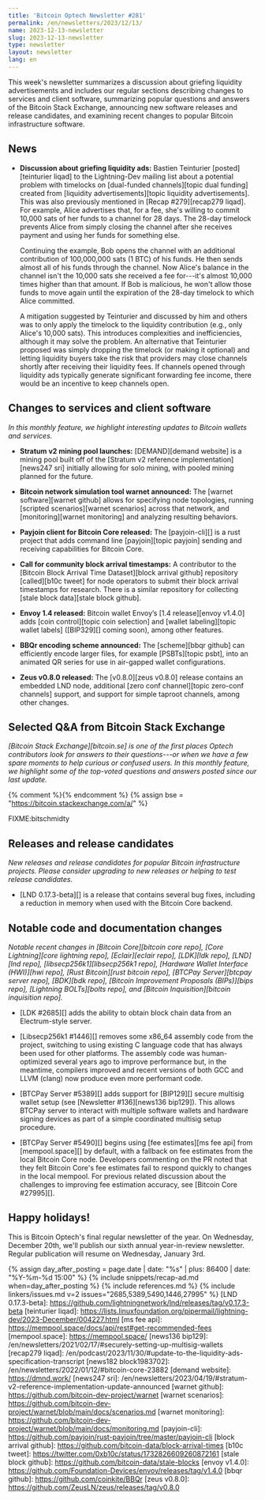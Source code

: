 ```yaml
---
title: 'Bitcoin Optech Newsletter #281'
permalink: /en/newsletters/2023/12/13/
name: 2023-12-13-newsletter
slug: 2023-12-13-newsletter
type: newsletter
layout: newsletter
lang: en
---
```

This week's newsletter summarizes a discussion about griefing liquidity
advertisements and includes our regular sections describing changes to
services and client software, summarizing popular questions and answers
of the Bitcoin Stack Exchange, announcing new software releases and
release candidates, and examining recent changes to popular Bitcoin
infrastructure software.

## News

- **Discussion about griefing liquidity ads:** Bastien Teinturier
  [posted][teinturier liqad] to the Lightning-Dev mailing list about a
  potential problem with timelocks on [dual-funded channels][topic dual
  funding] created from [liquidity advertisements][topic liquidity
  advertisements].  This was also previously mentioned in [Recap
  #279][recap279 liqad]. For example, Alice advertises that, for a fee, she's
  willing to commit 10,000 sats of her funds to a channel for 28 days.
  The 28-day timelock prevents Alice from simply closing the channel
  after she receives payment and using her funds for something else.

    Continuing the example, Bob opens the channel with an additional
    contribution of 100,000,000 sats (1 BTC) of his funds.  He then
    sends almost all of his funds through the channel.  Now Alice's
    balance in the channel isn't the 10,000 sats she received a fee
    for---it's almost 10,000 times higher than that amount.  If Bob is
    malicious, he won't allow those funds to move again until the
    expiration of the 28-day timelock to which Alice committed.

    A mitigation suggested by Teinturier and discussed by him and others
    was to only apply the timelock to the liquidity contribution
    (e.g., only Alice's 10,000 sats).  This introduces
    complexities and inefficiencies, although it may solve the problem.
    An alternative that Teinturier proposed was simply dropping the
    timelock (or making it optional) and letting liquidity buyers take
    the risk that providers may close channels shortly after receiving
    their liquidity fees.  If channels opened through liquidity ads
    typically generate significant forwarding fee income, there would be
    an incentive to keep channels open.

## Changes to services and client software

*In this monthly feature, we highlight interesting updates to Bitcoin
wallets and services.*

- **Stratum v2 mining pool launches:**
  [DEMAND][demand website] is a mining pool built off of the [Stratum v2
  reference implementation][news247 sri] initially allowing for solo mining, with
  pooled mining planned for the future.

- **Bitcoin network simulation tool warnet announced:**
  The [warnet software][warnet github] allows for specifying node topologies,
  running [scripted scenarios][warnet scenarios] across that network, and
  [monitoring][warnet monitoring] and analyzing resulting behaviors.

- **Payjoin client for Bitcoin Core released:**
  The [payjoin-cli][] is a rust project that adds command line [payjoin][topic payjoin] sending
  and receiving capabilities for Bitcoin Core.

- **Call for community block arrival timestamps:**
  A contributor to the [Bitcoin Block Arrival Time Dataset][block arrival github]
  repository [called][b10c tweet] for node operators to submit their block arrival
  timestamps for research. There is a similar repository for collecting [stale
  block data][stale block github].

- **Envoy 1.4 released:**
  Bitcoin wallet Envoy’s [1.4 release][envoy v1.4.0] adds [coin control][topic
  coin selection] and [wallet labeling][topic wallet labels] ([BIP329][]
  coming soon), among other features.

- **BBQr encoding scheme announced:**
  The [scheme][bbqr github] can efficiently encode larger files, for example [PSBTs][topic
  psbt], into an animated QR series for use in air-gapped wallet configurations.

- **Zeus v0.8.0 released:**
  The [v0.8.0][zeus v0.8.0] release contains an embedded LND node, additional
  [zero conf channel][topic zero-conf channels] support, and support for simple taproot channels,
  among other changes.

## Selected Q&A from Bitcoin Stack Exchange

*[Bitcoin Stack Exchange][bitcoin.se] is one of the first places Optech
contributors look for answers to their questions---or when we have a
few spare moments to help curious or confused users.  In
this monthly feature, we highlight some of the top-voted questions and
answers posted since our last update.*

{% comment %}<!-- https://bitcoin.stackexchange.com/search?tab=votes&q=created%3a1m..%20is%3aa
nswer -->{% endcomment %}
{% assign bse = "https://bitcoin.stackexchange.com/a/" %}

FIXME:bitschmidty

## Releases and release candidates

*New releases and release candidates for popular Bitcoin infrastructure
projects.  Please consider upgrading to new releases or helping to test
release candidates.*

- [LND 0.17.3-beta][] is a release that contains several bug fixes,
  including a reduction in memory when used with the Bitcoin Core
  backend.

## Notable code and documentation changes

*Notable recent changes in [Bitcoin Core][bitcoin core repo], [Core
Lightning][core lightning repo], [Eclair][eclair repo], [LDK][ldk repo],
[LND][lnd repo], [libsecp256k1][libsecp256k1 repo], [Hardware Wallet
Interface (HWI)][hwi repo], [Rust Bitcoin][rust bitcoin repo], [BTCPay
Server][btcpay server repo], [BDK][bdk repo], [Bitcoin Improvement
Proposals (BIPs)][bips repo], [Lightning BOLTs][bolts repo], and
[Bitcoin Inquisition][bitcoin inquisition repo].*

- [LDK #2685][] adds the ability to obtain block chain data from an
  Electrum-style server.

- [Libsecp256k1 #1446][] removes some x86_64 assembly code from the
  project, switching to using existing C language code that has always
  been used for other platforms.  The assembly code was human-optimized
  several years ago to improve performance but, in the meantime, compilers
  improved and recent versions of both GCC and LLVM (clang) now produce
  even more performant code.

- [BTCPay Server #5389][] adds support for [BIP129][] secure multisig
  wallet setup (see [Newsletter #136][news136 bip129]).  This allows
  BTCPay server to interact with multiple software wallets and hardware
  signing devices as part of a simple coordinated multisig setup
  procedure.

- [BTCPay Server #5490][] begins using [fee estimates][ms fee api] from
  [mempool.space][] by default, with a fallback on fee estimates from
  the local Bitcoin Core node.  Developers commenting on the PR noted
  that they felt Bitcoin Core's fee estimates fail to respond quickly to
  changes in the local mempool.  For previous related discussion about
  the challenges to improving fee estimation accuracy, see [Bitcoin Core
  #27995][].

## Happy holidays!

This is Bitcoin Optech's final regular newsletter of the year.  On
Wednesday, December 20th, we'll publish our sixth annual year-in-review
newsletter.  Regular publication will resume on Wednesday, January 3rd.

{% assign day_after_posting = page.date | date: "%s" | plus: 86400 | date: "%Y-%m-%d 15:00" %}
{% include snippets/recap-ad.md when=day_after_posting %}
{% include references.md %}
{% include linkers/issues.md v=2 issues="2685,5389,5490,1446,27995" %}
[LND 0.17.3-beta]: https://github.com/lightningnetwork/lnd/releases/tag/v0.17.3-beta
[teinturier liqad]: https://lists.linuxfoundation.org/pipermail/lightning-dev/2023-December/004227.html
[ms fee api]: https://mempool.space/docs/api/rest#get-recommended-fees
[mempool.space]: https://mempool.space/
[news136 bip129]: /en/newsletters/2021/02/17/#securely-setting-up-multisig-wallets
[recap279 liqad]: /en/podcast/2023/11/30/#update-to-the-liquidity-ads-specification-transcript
[news182 block1983702]: /en/newsletters/2022/01/12/#bitcoin-core-23882
[demand website]: https://dmnd.work/
[news247 sri]: /en/newsletters/2023/04/19/#stratum-v2-reference-implementation-update-announced
[warnet github]: https://github.com/bitcoin-dev-project/warnet
[warnet scenarios]: https://github.com/bitcoin-dev-project/warnet/blob/main/docs/scenarios.md
[warnet monitoring]: https://github.com/bitcoin-dev-project/warnet/blob/main/docs/monitoring.md
[payjoin-cli]: https://github.com/payjoin/rust-payjoin/tree/master/payjoin-cli
[block arrival github]: https://github.com/bitcoin-data/block-arrival-times
[b10c tweet]: https://twitter.com/0xb10c/status/1732826609260872161
[stale block github]: https://github.com/bitcoin-data/stale-blocks
[envoy v1.4.0]: https://github.com/Foundation-Devices/envoy/releases/tag/v1.4.0
[bbqr github]: https://github.com/coinkite/BBQr
[zeus v0.8.0]: https://github.com/ZeusLN/zeus/releases/tag/v0.8.0
